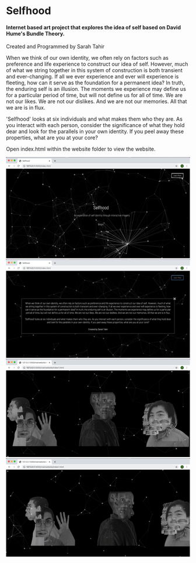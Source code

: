 # Selfhood
#### Internet based art project that explores the idea of self based on David Hume's Bundle Theory.
Created and Programmed by Sarah Tahir

When we think of our own identity, we often rely on factors such as preference and life experience to construct our idea of self. However, much of what we string together in this system of construction is both transient and ever-changing. If all we ever experience and ever will experience is fleeting, how can it serve as the foundation for a permanent idea? In truth, the enduring self is an illusion. The moments we experience may define us for a particular period of time, but will not define us for all of time. We are not our likes. We are not our dislikes. And we are not our memories. All that we are is in flux. 

'Selfhood' looks at six individuals and what makes them who they are. As you interact with each person, consider the significance of what they hold dear and look for the parallels in your own identity. If you peel away these properties, what are you at your core?

Open index.html within the website folder to view the website.

<img src='self-1.gif'>
<img src='self-2.png'width=600>
<img src='self-3.gif'>
<img src='self-4.gif'>
